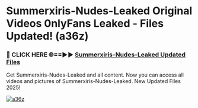 # Summerxiris-Nudes-Leaked Original Videos 0nlyFans Leaked - Files Updated! (a36z)

<h3>🔴 CLICK HERE 🌐==►► <a href="https://tinyurl.com/4mcuefdz" rel="nofollow">Summerxiris-Nudes-Leaked Updated Files</a></h3>

Get Summerxiris-Nudes-Leaked and all content. Now you can access all videos and pictures of Summerxiris-Nudes-Leaked. New Updated Files 2025!

[![a36z](https://i.imgur.com/StAQSOY.gif)](https://tinyurl.com/4mcuefdz)

